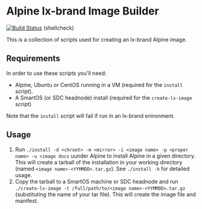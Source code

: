 # Alpine lx-brand Image Builder

[![Build Status](https://travis-ci.org/joyent/alpine-lx-brand-image-builder.svg?branch=master)](https://travis-ci.org/joyent/alpine-lx-brand-image-builder) (shellcheck)

This is a collection of scripts used for creating an lx-brand Alpine image.

## Requirements

In order to use these scripts you'll need:

- Alpine, Ubuntu or CentOS running in a VM (required for the `install` script). 
- A SmartOS (or SDC headnode) install (required for the `create-lx-image` script)

Note that the `install` script will fail if run in an lx-brand enironment.

## Usage

1. Run `./install -d <chroot> -m <mirror> -i <image name> -p <proper name> -u <image docs` uunder Alpine to install Alpine in a given directory. This will create a tarball of the installation in your working directory (named `<image name>-<YYMMDD>.tar.gz`). See `./install -h` for detailed usage.
2. Copy the tarball to a SmartOS machine or SDC headnode and run `./create-lx-image -t /full/path/to/<image name>-<YYMMDD>.tar.gz` (substituting the name of your tar file). This will create the image file and manifest.

